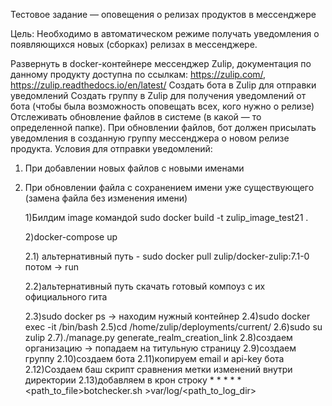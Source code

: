 Тестовое задание — оповещения о релизах продуктов в мессенджере

Цель: Необходимо в автоматическом режиме получать уведомления о появляющихся новых (сборках) релизах в мессенджере.

Развернуть в docker-контейнере мессенджер Zulip, документация по данному продукту доступна по ссылкам: https://zulip.com/, https://zulip.readthedocs.io/en/latest/
Создать бота в Zulip для отправки уведомлений
Создать группу в Zulip для получения уведомлений от бота (чтобы была возможность оповещать всех, кого нужно о релизе)
Отслеживать обновление файлов в системе (в какой — то определенной папке).
При обновлении файлов, бот должен присылать уведомления в созданную группу мессенджера о новом релизе продукта.
Условия для отправки уведомлений:

1. При добавлении новых файлов с новыми именами
2. При обновлении файла с сохранением имени уже существующего (замена файла без изменения имени)

   1)Билдим image командой sudo docker build -t zulip_image_test21 .

   2)docker-compose up

   2.1) альтернативный путь - sudo docker pull zulip/docker-zulip:7.1-0 потом -> run

   2.2)альтернативный путь скачать готовый компоуз с их официального гита

   2.3)sudo docker ps -> находим нужный контейнер
   2.4)sudo docker exec -it <hash> /bin/bash
   2.5)cd /home/zulip/deployments/current/
   2.6)sudo su zulip
   2.7)./manage.py generate_realm_creation_link
   2.8)создаем организацию -> попадаем на титульную страницу
   2.9)создаем группу
   2.10)создаем бота
   2.11)копируем email и api-key бота
   2.12)Создаем баш скрипт сравнения метки изменений внутри директории
   2.13)добавляем в крон строку
\* \* \* \* \* <path_to_file>botchecker.sh >var/log/<path_to_log_dir>
